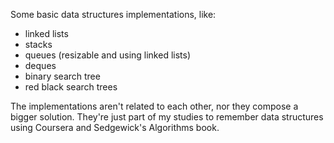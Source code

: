 Some basic data structures implementations, like:
 - linked lists
 - stacks
 - queues (resizable and using linked lists)
 - deques
 - binary search tree
 - red black search trees

The implementations aren't related to each other, nor they compose a bigger solution.
They're just part of my studies to remember data structures using Coursera and
Sedgewick's Algorithms book.
